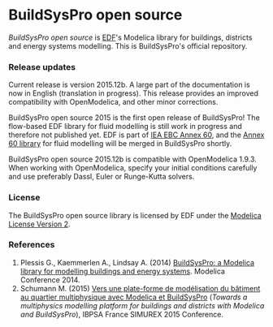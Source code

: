 # BuildSysPro open source
*BuildSysPro open source* is [EDF](http://researchers.edf.com/edf-researchers-209799.html)'s Modelica library for buildings, districts and energy systems modelling. This is BuildSysPro's official repository.

### Release updates
Current release is version 2015.12b. A large part of the documentation is now in English (translation in progress). This release  provides an improved compatibility with OpenModelica, and other minor corrections.

BuildSysPro open source 2015 is the first open release of BuildSysPro! The flow-based EDF library for fluid modelling is still work in progress and therefore not published yet.
EDF is part of [IEA EBC Annex 60](http://www.iea-annex60.org/), and the [Annex 60 library](https://github.com/iea-annex60/modelica-annex60) for fluid modelling will be merged in BuildSysPro shortly.

BuildSysPro open source 2015.12b is compatible with OpenModelica 1.9.3. When working with OpenModelica, specify your initial conditions carefully and use preferably Dassl, Euler or Runge-Kutta solvers.

### License
The BuildSysPro open source library is licensed by EDF under the [Modelica License Version 2](https://www.modelica.org/licenses/ModelicaLicense2).

### References
1. Plessis G., Kaemmerlen A., Lindsay A. (2014) [BuildSysPro: a Modelica library for modelling buildings and energy systems](https://www.modelica.org/events/modelica2014/proceedings/html/submissions/ECP140961161_PlessisKaemmerlenLindsay.pdf). Modelica Conference 2014.
2. Schumann M. (2015) [Vers une plate-forme de modélisation du bâtiment au quartier multiphysique avec Modelica et BuildSysPro](http://ibpsa.fr/jdownloads/Simurex/2015/Presentations/29_01_mathieuschumann.pdf) (*Towards a multiphysics modelling platform for buildings and districts with Modelica and BuildSysPro*), IBPSA France SIMUREX 2015 Conference.
